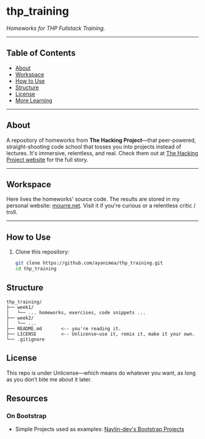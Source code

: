 # thp_training

*Homeworks for THP Fullstack Training.*

---

##  Table of Contents

- [About](#about)  
- [Workspace](#workspace)  
- [How to Use](#how-to-use)  
- [Structure](#structure)  
- [License](#license)  
- [More Learning](#more-learning)  

---

##  About

A repository of homeworks from **The Hacking Project**—that peer-powered, straight-shooting code school that tosses you into projects instead of lectures. It's immersive, relentless, and real. Check them out at [The Hacking Project website](https://www.thehackingproject.org) for the full story.

---

##  Workspace

Here lives the homeworks' source code. The results are stored in my personal website: [mourre.net](https://www.mourre.net). Visit it if you're curious or a relentless critic / troll.

---

##  How to Use

1. Clone this repository:
   ```bash
   git clone https://github.com/ayanimea/thp_training.git
   cd thp_training

## Structure

```
thp_training/
├── week1/
│   └── ... homeworks, exercises, code snippets ...
├── week2/
│   └── ...
├── README.md       <-- you're reading it.
├── LICENSE         <-- Unlicense—use it, remix it, make it your own.
└── .gitignore
```

## License
This repo is under Unlicense—which means do whatever you want, as long as you don’t bite me about it later. 

## Resources
### On Bootstrap
* Simple Projects used as examples: [Naylin-dev's Bootstrap Projects](https://github.com/naylin-dev/Bootstrap-Projects)
